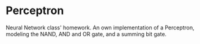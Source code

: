 # Perceptron
Neural Network class' homework. An own implementation of a Perceptron, modeling the NAND, AND and OR gate, and a summing bit gate.
